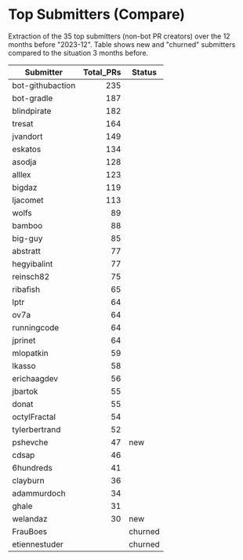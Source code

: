 # Top Submitters (Compare)

Extraction of the 35 top submitters (non-bot PR creators) 
over the 12 months before "2023-12".
Table shows new and "churned" submitters compared 
to the situation 3 months before.


| Submitter        | Total_PRs | Status  |
| ---------------- | --------: | ------- |
| bot-githubaction |       235 |         |
| bot-gradle       |       187 |         |
| blindpirate      |       182 |         |
| tresat           |       164 |         |
| jvandort         |       149 |         |
| eskatos          |       134 |         |
| asodja           |       128 |         |
| alllex           |       123 |         |
| bigdaz           |       119 |         |
| ljacomet         |       113 |         |
| wolfs            |        89 |         |
| bamboo           |        88 |         |
| big-guy          |        85 |         |
| abstratt         |        77 |         |
| hegyibalint      |        77 |         |
| reinsch82        |        75 |         |
| ribafish         |        65 |         |
| lptr             |        64 |         |
| ov7a             |        64 |         |
| runningcode      |        64 |         |
| jprinet          |        64 |         |
| mlopatkin        |        59 |         |
| lkasso           |        58 |         |
| erichaagdev      |        56 |         |
| jbartok          |        55 |         |
| donat            |        55 |         |
| octylFractal     |        54 |         |
| tylerbertrand    |        52 |         |
| pshevche         |        47 | new     |
| cdsap            |        46 |         |
| 6hundreds        |        41 |         |
| clayburn         |        36 |         |
| adammurdoch      |        34 |         |
| ghale            |        31 |         |
| welandaz         |        30 | new     |
| FrauBoes         |           | churned |
| etiennestuder    |           | churned |
